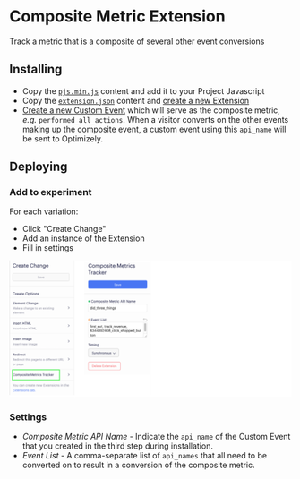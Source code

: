 # Composite Metric Extension
Track a metric that is a composite of several other event conversions

## Installing 
* Copy the [`pjs.min.js`](https://github.com/cooperreid-optimizely/composite-metric-extension/blob/master/pjs.js) content and add it to your Project Javascript
* Copy the [`extension.json`](https://github.com/cooperreid-optimizely/composite-metric-extension/blob/master/extension.json) content and [create a new Extension](https://help.optimizely.com/Build_Campaigns_and_Experiments/Extensions%3A_Create_reusable_templates_for_custom_features_in_Optimizely_X)
* [Create a new Custom Event](https://help.optimizely.com/Build_Campaigns_and_Experiments/Custom_events_in_Optimizely_X#Create_a_new_custom_event) which will serve as the composite metric, _e.g._ `performed_all_actions`. When a visitor converts on the other events making up the composite event, a custom event using this `api_name` will be sent to Optimizely.

## Deploying

### Add to experiment
For each variation:
  - Click "Create Change"
  - Add an instance of the Extension 
  - Fill in settings

![test image size](/img/setupexp.png)

### Settings
* _Composite Metric API Name_ - Indicate the `api_name` of the Custom Event that you created in the third step during installation.
* _Event List_ - A comma-separate list of `api_names` that all need to be converted on to result in a conversion of the composite metric.

